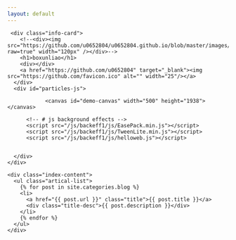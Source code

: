 ```yaml
---
layout: default
---
```

<style>
#demo-canvas{
	background:rgba(255,255,255,0);/*关键点*/
	position:absolute;
	z-index:1;/*确保在遮盖的元素的上方*/
	top:0px;
	left:0px;
}
</style>

<body>
  <div class="index-wrapper">
    <div class="aside">

	


	 
     
	 <div class="info-card">
	    <!--<div><img src="https://github.com/u0652804/u0652804.github.io/blob/master/images/avatar.jpg?raw=true" width="120px" /></div>-->
        <h1>boxunliao</h1>
        <div></div>
		<a href="https://github.com/u0652804" target="_blank"><img src="https://github.com/favicon.ico" alt="" width="25"/></a>
      </div>
      <div id="particles-js">
	  
	            <canvas id="demo-canvas" width="500" height="1938"></canvas>

          <!-- # js background effects -->
          <script src="/js/backeff1/js/EasePack.min.js"></script>
          <script src="/js/backeff1/js/TweenLite.min.js"></script>
          <script src="/js/backeff1/js/helloweb.js"></script>
	  
	  
	  </div>
    </div>

    <div class="index-content">
      <ul class="artical-list">
        {% for post in site.categories.blog %}
        <li>
          <a href="{{ post.url }}" class="title">{{ post.title }}</a>
          <div class="title-desc">{{ post.description }}</div>
        </li>
        {% endfor %}
      </ul>
    </div>
  </div>
</body>
